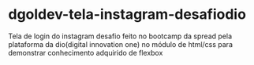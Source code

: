 # dgoldev-tela-instagram-desafiodio
Tela de login do instagram desafio feito no bootcamp da spread pela plataforma da dio(digital innovation one) no módulo de html/css para demonstrar conhecimento adquirido de flexbox
